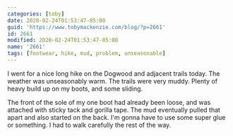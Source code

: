 ```yaml
---
categories: [toby]
date: 2020-02-24T01:53:47-05:00
guid: 'https://www.tobymackenzie.com/blog/?p=2661'
id: 2661
modified: 2020-02-24T01:53:47-05:00
name: '2661'
tags: [footwear, hike, mud, problem, unseasonable]
---
```


I went for a nice long hike on the Dogwood and adjacent trails today.<!--more-->  The weather was unseasonably warm.  The trails were very muddy.  Plenty of heavy build up on my boots, and some sliding.

The front of the sole of my one boot had already been loose, and was attached with sticky tack and gorilla tape.  The mud eventually pulled that apart and also started on the back.  I'm gonna have to use some super glue or something.  I had to walk carefully the rest of the way.
